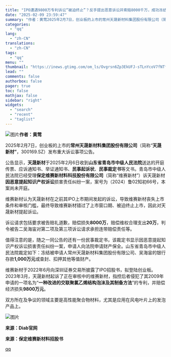```yaml
---
title: "IPO遭遇9800万专利诉讼“被迫终止”？反手提出恶意诉讼并索赔8000千万，成功冻结1000万"
date: "2025-02-09 23:59:47"
summary: "作者：黄莺2025年2月7日，创业板的上市的常州天晟新材料集团股份有限公司（简称“天晟新材”，300..."
categories:
  - "qq"
lang:
  - "zh-CN"
translations:
  - "zh-CN"
tags:
  - "qq"
menu: ""
thumbnail: "https://inews.gtimg.com/om_ls/Ovgrsn6Zp3EkUFJ-sTLnYcoV7fNTfi9qygvK7KPli5_00AA_640360/0"
lead: ""
comments: false
authorbox: false
pager: true
toc: false
mathjax: false
sidebar: "right"
widgets:
  - "search"
  - "recent"
  - "taglist"
---
```


![图片](https://inews.gtimg.com/om_bt/OrLeDwgIaIJ6MjGR5IrCbyx--yTFQPW7DWd3p5-ddm_KgAA/641)**作者：黄莺**

  


  


2025年2月7日，创业板的上市的**常州天晟新材料集团股份有限公司**（简称“**天晟新材”**，300169.SZ）发布重大诉讼事项公告。

公告显示，**天晟新材**于2025年2月6日收到**山东省青岛市中级人民法院**送达的开庭传票、应诉通知书、举证通知书、**民事起诉状**、**民事裁定书**等文书。青岛市中级人民法院已经受理**保定维赛新材料科技股份有限公司**（简称“维赛新材”）诉天晟新材**因恶意提起知识产权诉讼**损害责任纠纷一案，案号为（2024）鲁02知初66号，本案尚未开庭。

维赛新材认为天晟新材在之前其IPO上市期间发起的诉讼，导致维赛新材丧失上市条件和审核门槛，最终导致维赛新材错过了上市窗口期、被迫终止上市，因此对天晟新材提起诉讼。

诉讼请求包括要求被告赔礼道歉，赔偿损失**8000万**，赔偿维权合理支出**20万**，判令被告二吴海宙对第二项及第三项诉讼请求承担连带赔偿责任等。

值得注意的是，随之一同公告的还有一份民事裁定书，该裁定书显示因恶意提起知识产权诉讼损害责任纠纷一案，申请人向法院申请财产保全。山东省青岛市中级人民法院裁定如下：冻结被申请人常州天晟新材料集团股份有限公司、吴海宙的银行存款**1,000万元**或查封、扣押其他等值财产。

维赛新材于2022年6月向深圳证券交易所披露了IPO招股书，拟登陆创业板。2023年3月，天晟新材起诉了正在审核中的维赛新材，指控后者侵犯了其2009年申请的一项名为“**一种改进的交联聚氯乙烯结构泡沬及其制备方法**”的专利，并赔偿经济损失**9800万元**。

双方所在及争议的领域主要是高性能聚合物材料，尤其是应用在风电叶片上的发泡产品上。

![图片](https://inews.gtimg.com/om_bt/OpxSQGB3i2D_0iuPdR8MHxgkCGNOEz7Do92brQgjQ7p7cAA/641)

**来源：Diab官网**

**来源：保定维赛新材料招股书**

[qq](https://new.qq.com/rain/a/20250210A0011K00)
